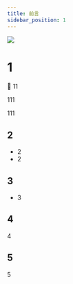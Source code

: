 ```yaml
---
title: 前言
sidebar_position: 1
---
```


![](https://count.kjchmc.cn/get/@StarLand?theme=minecraft)

# 1

👋 11

111

111

## 2

- 2
- 2

## 3

- 3

## 4

4

## 5

5
